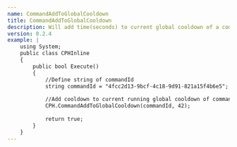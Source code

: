 ```yaml
---
name: CommandAddToGlobalCooldown
title: CommandAddToGlobalCooldown
description: Will add time(seconds) to current global cooldown of a command, by ID
version: 0.2.4
example: |
    using System;
    public class CPHInline
    {
        public bool Execute()
        {
            //Define string of commandId
            string commandId = "4fcc2d13-9bcf-4c18-9d91-821a15f4b6e5";
            
            //Add cooldown to current running global cooldown of command
            CPH.CommandAddToGlobalCooldown(commandId, 42);
            
            return true;
        }
    }
---
```


